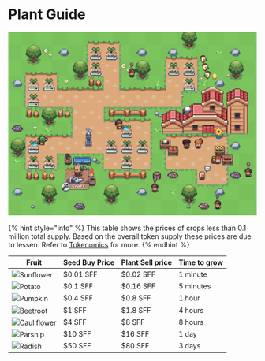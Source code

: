 # Plant Guide

![](<.gitbook/assets/image (15).png>)

{% hint style="info" %}
This table shows the prices of crops less than 0.1 million total supply. Based on the overall token supply these prices are due to lessen. Refer to [Tokenomics](tokenomics.md) for more.
{% endhint %}

| Fruit                                                                                                                                                                                                                                       | Seed Buy Price | Plant Sell price | Time to grow |
| ------------------------------------------------------------------------------------------------------------------------------------------------------------------------------------------------------------------------------------------- | -------------- | ---------------- | ------------ |
| ​![](https://docs.sunflower-farmers.com/\~/files/v0/b/gitbook-28427.appspot.com/o/assets%2F-MdunBb1X4ZSri9eSiAH%2F-MdunWUWe2Sfa8\_DWsah%2F-Mduu7lwWSjVljFv\_AOn%2Ffruit.png?alt=media\&token=2907b67b-da46-4548-858f-a37885b887f0)Sunflower | $0.01 SFF      | $0.02 SFF        | 1 minute​    |
| ![](https://docs.sunflower-farmers.com/\~/files/v0/b/gitbook-28427.appspot.com/o/assets%2F-MdunBb1X4ZSri9eSiAH%2F-MdunWUWe2Sfa8\_DWsah%2F-MduuF0vhWOH6ROHcNKn%2Ffruit.png?alt=media\&token=17281d54-377f-4f91-be9b-367f266aabb5)Potato      | $0.1 SFF       | $0.16 SFF        | 5 minutes    |
| ​![](https://docs.sunflower-farmers.com/\~/files/v0/b/gitbook-28427.appspot.com/o/assets%2F-MdunBb1X4ZSri9eSiAH%2F-MdunWUWe2Sfa8\_DWsah%2F-MduuWVSqNVs-IVtXLLx%2Fplant.png?alt=media\&token=541ebd85-c67e-4c83-afbb-55c7c3e2f05e)Pumpkin    | $0.4 SFF       | $0.8 SFF         | 1 hour       |
| ![](https://docs.sunflower-farmers.com/\~/files/v0/b/gitbook-28427.appspot.com/o/assets%2F-MdunBb1X4ZSri9eSiAH%2F-MdunWUWe2Sfa8\_DWsah%2F-Mduu\_Ze7J3zt2AlhFSx%2Ffruit.png?alt=media\&token=2c60463d-68aa-4318-a193-dcb1416467fb)Beetroot   | $1 SFF         | $1.8 SFF         | 4 hours      |
| ![](https://docs.sunflower-farmers.com/\~/files/v0/b/gitbook-28427.appspot.com/o/assets%2F-MdunBb1X4ZSri9eSiAH%2F-MdunWUWe2Sfa8\_DWsah%2F-MduuegCdTdE5kgO6N4J%2Ffruit.png?alt=media\&token=1538575d-a553-44d4-ae52-3f486603f7b8)Cauliflower | $4 SFF         | $8 SFF           | 8 hours      |
| ![](https://docs.sunflower-farmers.com/\~/files/v0/b/gitbook-28427.appspot.com/o/assets%2F-MdunBb1X4ZSri9eSiAH%2F-MhbXdTfFHJDLqptdBFP%2F-MhbZYAMR8PtN1ei1wqS%2Ffruit.png?alt=media\&token=01e31232-1a26-474e-b8b4-e3abae75dd94)Parsnip      | $10 SFF        | $16 SFF          | 1 day        |
| ![](https://docs.sunflower-farmers.com/\~/files/v0/b/gitbook-28427.appspot.com/o/assets%2F-MdunBb1X4ZSri9eSiAH%2F-MhbXdTfFHJDLqptdBFP%2F-MhbZalEIPqjMmKitc6A%2Ffruit.png?alt=media\&token=1a1875f8-e428-44c9-b56f-c66ce88cbb0e)Radish       | $50 SFF        | $80 SFF          | 3 days       |
